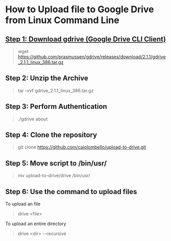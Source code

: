 # How to Upload file to Google Drive from Linux Command Line

## [Step 1: Download gdrive (Google Drive CLI Client)](https://github.com/prasmussen/gdrive)

> wget https://github.com/prasmussen/gdrive/releases/download/2.1.1/gdrive_2.1.1_linux_386.tar.gz

## Step 2: Unzip the Archive

> tar -xvf gdrive_2.1.1_linux_386.tar.gz

## Step 3: Perform Authentication

> ./gdrive about

## Step 4: Clone the repository

> git clone https://github.com/caiolombello/upload-to-drive.git 

## Step 5: Move script to /bin/usr/

> mv upload-to-drive/drive /bin/usr/

## Step 6: Use the command to upload files

To upload an file
> drive \<file>

To upload an entire directory
> drive \<dir> --recursive
